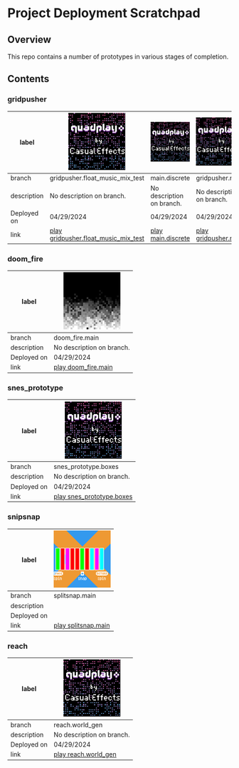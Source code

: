 # Project Deployment Scratchpad

## Overview

This repo contains a number of prototypes in various stages of completion.

## Contents



### gridpusher

|label|[![gridpusher.gridpusher.float_music_mix_test](gridpusher.gridpusher.float_music_mix_test/label128.png)](https://morgan3d.github.io/quadplay/console/quadplay.html?game=https://ssteinbach.github.io/quadplay_projects/gridpusher.gridpusher.float_music_mix_test/gridpusher.game.json)|[![gridpusher.main.discrete](gridpusher.main.discrete/label128.png)](https://morgan3d.github.io/quadplay/console/quadplay.html?game=https://ssteinbach.github.io/quadplay_projects/gridpusher.main.discrete/gridpusher.game.json)|[![gridpusher.gridpusher.main](gridpusher.gridpusher.main/label128.png)](https://morgan3d.github.io/quadplay/console/quadplay.html?game=https://ssteinbach.github.io/quadplay_projects/gridpusher.gridpusher.main/gridpusher.game.json)|[![gridpusher.gridpusher.floating_point_movement](gridpusher.gridpusher.floating_point_movement/label128.png)](https://morgan3d.github.io/quadplay/console/quadplay.html?game=https://ssteinbach.github.io/quadplay_projects/gridpusher.gridpusher.floating_point_movement/gridpusher.game.json)|[![gridpusher.gridpusher.discrete_mix_test](gridpusher.gridpusher.discrete_mix_test/label128.png)](https://morgan3d.github.io/quadplay/console/quadplay.html?game=https://ssteinbach.github.io/quadplay_projects/gridpusher.gridpusher.discrete_mix_test/gridpusher.game.json)|
|-|-----|-----|-----|-----|-----|
|branch|gridpusher.float_music_mix_test|main.discrete|gridpusher.main|gridpusher.floating_point_movement|gridpusher.discrete_mix_test|
|description|No description on branch.|No description on branch.|No description on branch.|No description on branch.|No description on branch.|
|Deployed on|04/29/2024|04/29/2024|04/29/2024|04/29/2024|04/29/2024|
|link|[play gridpusher.float_music_mix_test](https://morgan3d.github.io/quadplay/console/quadplay.html?game=https://ssteinbach.github.io/quadplay_projects/gridpusher.gridpusher.float_music_mix_test/gridpusher.game.json)|[play main.discrete](https://morgan3d.github.io/quadplay/console/quadplay.html?game=https://ssteinbach.github.io/quadplay_projects/gridpusher.main.discrete/gridpusher.game.json)|[play gridpusher.main](https://morgan3d.github.io/quadplay/console/quadplay.html?game=https://ssteinbach.github.io/quadplay_projects/gridpusher.gridpusher.main/gridpusher.game.json)|[play gridpusher.floating_point_movement](https://morgan3d.github.io/quadplay/console/quadplay.html?game=https://ssteinbach.github.io/quadplay_projects/gridpusher.gridpusher.floating_point_movement/gridpusher.game.json)|[play gridpusher.discrete_mix_test](https://morgan3d.github.io/quadplay/console/quadplay.html?game=https://ssteinbach.github.io/quadplay_projects/gridpusher.gridpusher.discrete_mix_test/gridpusher.game.json)|


### doom_fire

|label|[![doom_fire.doom_fire.main](doom_fire.doom_fire.main/label128.png)](https://morgan3d.github.io/quadplay/console/quadplay.html?game=https://ssteinbach.github.io/quadplay_projects/doom_fire.doom_fire.main/doom_fire.game.json)|
|-|-----|
|branch|doom_fire.main|
|description|No description on branch.|
|Deployed on|04/29/2024|
|link|[play doom_fire.main](https://morgan3d.github.io/quadplay/console/quadplay.html?game=https://ssteinbach.github.io/quadplay_projects/doom_fire.doom_fire.main/doom_fire.game.json)|


### snes_prototype

|label|[![snes_prototype.snes_prototype.boxes](snes_prototype.snes_prototype.boxes/label128.png)](https://morgan3d.github.io/quadplay/console/quadplay.html?game=https://ssteinbach.github.io/quadplay_projects/snes_prototype.snes_prototype.boxes/snes_prototype.game.json)|
|-|-----|
|branch|snes_prototype.boxes|
|description|No description on branch.|
|Deployed on|04/29/2024|
|link|[play snes_prototype.boxes](https://morgan3d.github.io/quadplay/console/quadplay.html?game=https://ssteinbach.github.io/quadplay_projects/snes_prototype.snes_prototype.boxes/snes_prototype.game.json)|


### snipsnap

|label|[![snipsnap.splitsnap.main](snipsnap.splitsnap.main/label128.png)](https://morgan3d.github.io/quadplay/console/quadplay.html?game=https://ssteinbach.github.io/quadplay_projects/snipsnap.splitsnap.main/snipsnap.game.json)|
|-|-----|
|branch|splitsnap.main|
|description||
|Deployed on||
|link|[play splitsnap.main](https://morgan3d.github.io/quadplay/console/quadplay.html?game=https://ssteinbach.github.io/quadplay_projects/snipsnap.splitsnap.main/snipsnap.game.json)|


### reach

|label|[![reach.reach.world_gen](reach.reach.world_gen/label128.png)](https://morgan3d.github.io/quadplay/console/quadplay.html?game=https://ssteinbach.github.io/quadplay_projects/reach.reach.world_gen/reach.game.json)|
|-|-----|
|branch|reach.world_gen|
|description|No description on branch.|
|Deployed on|04/29/2024|
|link|[play reach.world_gen](https://morgan3d.github.io/quadplay/console/quadplay.html?game=https://ssteinbach.github.io/quadplay_projects/reach.reach.world_gen/reach.game.json)|

